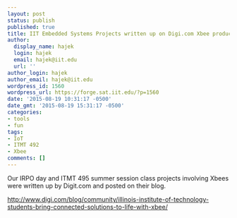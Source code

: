 ```yaml
---
layout: post
status: publish
published: true
title: IIT Embedded Systems Projects written up on Digi.com Xbee product blog
author:
  display_name: hajek
  login: hajek
  email: hajek@iit.edu
  url: ''
author_login: hajek
author_email: hajek@iit.edu
wordpress_id: 1560
wordpress_url: https://forge.sat.iit.edu/?p=1560
date: '2015-08-19 10:31:17 -0500'
date_gmt: '2015-08-19 15:31:17 -0500'
categories:
- tools
- fun
tags:
- IoT
- ITMT 492
- Xbee
comments: []
---
```

<p>Our IRPO day and ITMT 495 summer session class projects involving Xbees were written up by Digit.com and posted on their blog.</p>
<p><a href="http://www.digi.com/blog/community/illinois-institute-of-technology-students-bring-connected-solutions-to-life-with-xbee/">http://www.digi.com/blog/community/illinois-institute-of-technology-students-bring-connected-solutions-to-life-with-xbee/</a></p>
